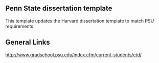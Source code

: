 ## Penn State dissertation template
This template updates the Harvard dissertation template to match PSU requirements

## General Links
http://www.gradschool.psu.edu/index.cfm/current-students/etd/
